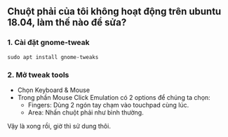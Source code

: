 ## Chuột phải của tôi không hoạt động trên ubuntu 18.04, làm thế nào để sửa?

### 1. Cài đặt gnome-tweak
```
sudo apt install gnome-tweaks
```

### 2. Mở tweak tools
- Chọn Keyboard & Mouse
- Trong phần Mouse Click Emulation có 2 options để chúng ta chọn:
  + Fingers: Dùng 2 ngón tay chạm vào touchpad cùng lúc.
  + Area: Nhấn chuột phải như bình thường.

Vậy là xong rồi, giờ thì sử dung thôi.
